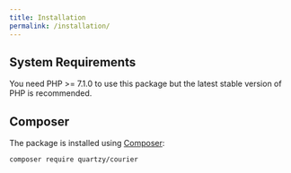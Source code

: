 ```yaml
---
title: Installation
permalink: /installation/
---
```


## System Requirements

You need PHP >= 7.1.0 to use this package but the latest stable version of PHP is recommended.

## Composer

The package is installed using [Composer](https://getcomposer.org/):

```bash
composer require quartzy/courier
```
